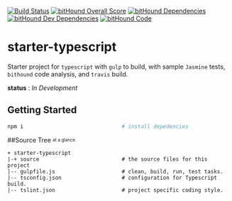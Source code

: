 [![Build Status](https://travis-ci.org/ct5845/starter-typescript.svg?branch=master)](https://travis-ci.org/ct5845/starter-typescript)
[![bitHound Overall Score](https://www.bithound.io/github/ct5845/starter-typescript/badges/score.svg)](https://www.bithound.io/github/ct5845/starter-typescript)
[![bitHound Dependencies](https://www.bithound.io/github/ct5845/starter-typescript/badges/dependencies.svg)](https://www.bithound.io/github/ct5845/starter-typescript/master/dependencies/npm)
[![bitHound Dev Dependencies](https://www.bithound.io/github/ct5845/starter-typescript/badges/devDependencies.svg)](https://www.bithound.io/github/ct5845/starter-typescript/master/dependencies/npm)
[![bitHound Code](https://www.bithound.io/github/ct5845/starter-typescript/badges/code.svg)](https://www.bithound.io/github/ct5845/starter-typescript)

# starter-typescript
Starter project for `typescript` with `gulp` to build, with sample `Jasmine` tests, `bithound` code analysis, and `travis` build.


__status__ : *In Development*

## Getting Started


```bash
npm i                               # install depedencies
````

##Source Tree <sub><sup>at a glance.</sup></sub>
````
+ starter-typescript
|-+ source                          # the source files for this project   
|-- gulpfile.js                     # clean, build, run, test tasks.
|-- tsconfig.json                   # configuration for Typescript build.
|-- tslint.json                     # project specific coding style.
````